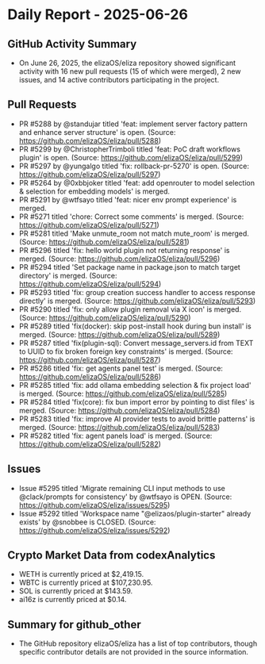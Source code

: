 # Daily Report - 2025-06-26

## GitHub Activity Summary
- On June 26, 2025, the elizaOS/eliza repository showed significant activity with 16 new pull requests (15 of which were merged), 2 new issues, and 14 active contributors participating in the project.

## Pull Requests
- PR #5288 by @standujar titled 'feat: implement server factory pattern and enhance server structure' is open. (Source: https://github.com/elizaOS/eliza/pull/5288)
- PR #5299 by @ChristopherTrimboli titled 'feat: PoC draft workflows plugin' is open. (Source: https://github.com/elizaOS/eliza/pull/5299)
- PR #5297 by @yungalgo titled 'fix: rollback-pr-5270' is open. (Source: https://github.com/elizaOS/eliza/pull/5297)
- PR #5264 by @0xbbjoker titled 'feat: add openrouter to model selection & selection for embedding models' is merged.
- PR #5291 by @wtfsayo titled 'feat: nicer env prompt experience' is merged.
- PR #5271 titled 'chore: Correct some comments' is merged. (Source: https://github.com/elizaOS/eliza/pull/5271)
- PR #5281 titled 'Make unmute_room not match mute_room' is merged. (Source: https://github.com/elizaOS/eliza/pull/5281)
- PR #5296 titled 'fix: hello world plugin not returning response' is merged. (Source: https://github.com/elizaOS/eliza/pull/5296)
- PR #5294 titled 'Set package name in package.json to match target directory' is merged. (Source: https://github.com/elizaOS/eliza/pull/5294)
- PR #5293 titled 'fix: group creation success handler to access response directly' is merged. (Source: https://github.com/elizaOS/eliza/pull/5293)
- PR #5290 titled 'fix: only allow plugin removal via X icon' is merged. (Source: https://github.com/elizaOS/eliza/pull/5290)
- PR #5289 titled 'fix(docker): skip post-install hook during bun install' is merged. (Source: https://github.com/elizaOS/eliza/pull/5289)
- PR #5287 titled 'fix(plugin-sql): Convert message_servers.id from TEXT to UUID to fix broken foreign key constraints' is merged. (Source: https://github.com/elizaOS/eliza/pull/5287)
- PR #5286 titled 'fix: get agents panel test' is merged. (Source: https://github.com/elizaOS/eliza/pull/5286)
- PR #5285 titled 'fix: add ollama embedding selection & fix project load' is merged. (Source: https://github.com/elizaOS/eliza/pull/5285)
- PR #5284 titled 'fix(core): fix bun import error by pointing to dist files' is merged. (Source: https://github.com/elizaOS/eliza/pull/5284)
- PR #5283 titled 'fix: improve AI provider tests to avoid brittle patterns' is merged. (Source: https://github.com/elizaOS/eliza/pull/5283)
- PR #5282 titled 'fix: agent panels load' is merged. (Source: https://github.com/elizaOS/eliza/pull/5282)

## Issues
- Issue #5295 titled 'Migrate remaining CLI input methods to use @clack/prompts for consistency' by @wtfsayo is OPEN. (Source: https://github.com/elizaOS/eliza/issues/5295)
- Issue #5292 titled 'Workspace name "@elizaos/plugin-starter" already exists' by @snobbee is CLOSED. (Source: https://github.com/elizaOS/eliza/issues/5292)

## Crypto Market Data from codexAnalytics
- WETH is currently priced at $2,419.15.
- WBTC is currently priced at $107,230.95.
- SOL is currently priced at $143.59.
- ai16z is currently priced at $0.14.

## Summary for github_other
- The GitHub repository elizaOS/eliza has a list of top contributors, though specific contributor details are not provided in the source information.